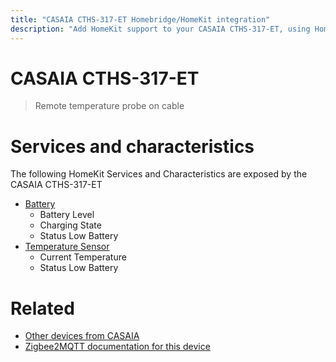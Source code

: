 ```yaml
---
title: "CASAIA CTHS-317-ET Homebridge/HomeKit integration"
description: "Add HomeKit support to your CASAIA CTHS-317-ET, using Homebridge, Zigbee2MQTT and homebridge-z2m."
---
```

<!---
This file has been GENERATED using src/docgen/docgen.ts
DO NOT EDIT THIS FILE MANUALLY!
-->
# CASAIA CTHS-317-ET
> Remote temperature probe on cable


# Services and characteristics
The following HomeKit Services and Characteristics are exposed by
the CASAIA CTHS-317-ET

* [Battery](../../battery.md)
  * Battery Level
  * Charging State
  * Status Low Battery
* [Temperature Sensor](../../sensors.md)
  * Current Temperature
  * Status Low Battery


# Related
* [Other devices from CASAIA](../index.md#casaia)
* [Zigbee2MQTT documentation for this device](https://www.zigbee2mqtt.io/devices/CTHS-317-ET.html)
